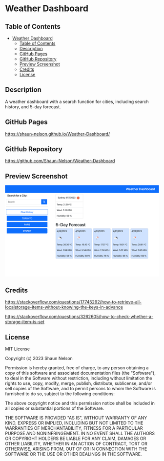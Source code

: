 # Weather Dashboard

## Table of Contents

- [Weather Dashboard](#weather-dashboard)
  - [Table of Contents](#table-of-contents)
  - [Description](#description)
  - [GitHub Pages](#github-pages)
  - [GitHub Repository](#github-repository)
  - [Preview Screenshot](#preview-screenshot)
  - [Credits](#credits)
  - [License](#license)

## Description

A weather dashboard with a search function for cities, including search history, and 5-day forecast.

## GitHub Pages

https://shaun-nelson.github.io/Weather-Dashboard/

## GitHub Repository

https://github.com/Shaun-Nelson/Weather-Dashboard

## Preview Screenshot

<img src="./assets/screenshot.png">

## Credits

https://stackoverflow.com/questions/17745292/how-to-retrieve-all-localstorage-items-without-knowing-the-keys-in-advance

https://stackoverflow.com/questions/3262605/how-to-check-whether-a-storage-item-is-set

## License

MIT License

Copyright (c) 2023 Shaun Nelson

Permission is hereby granted, free of charge, to any person obtaining a copy
of this software and associated documentation files (the "Software"), to deal
in the Software without restriction, including without limitation the rights
to use, copy, modify, merge, publish, distribute, sublicense, and/or sell
copies of the Software, and to permit persons to whom the Software is
furnished to do so, subject to the following conditions:

The above copyright notice and this permission notice shall be included in all
copies or substantial portions of the Software.

THE SOFTWARE IS PROVIDED "AS IS", WITHOUT WARRANTY OF ANY KIND, EXPRESS OR
IMPLIED, INCLUDING BUT NOT LIMITED TO THE WARRANTIES OF MERCHANTABILITY,
FITNESS FOR A PARTICULAR PURPOSE AND NONINFRINGEMENT. IN NO EVENT SHALL THE
AUTHORS OR COPYRIGHT HOLDERS BE LIABLE FOR ANY CLAIM, DAMAGES OR OTHER
LIABILITY, WHETHER IN AN ACTION OF CONTRACT, TORT OR OTHERWISE, ARISING FROM,
OUT OF OR IN CONNECTION WITH THE SOFTWARE OR THE USE OR OTHER DEALINGS IN THE
SOFTWARE.
